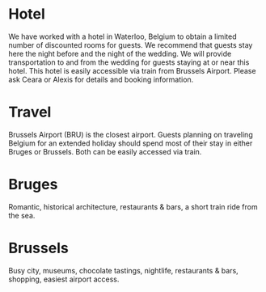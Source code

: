 # Hotel
We have worked with a hotel in Waterloo, Belgium to obtain a limited number of discounted rooms for guests. We recommend that guests stay here the night before and the night of the wedding. We will provide transportation to and from the wedding for guests staying at or near this hotel. This hotel is easily accessible via train from Brussels Airport. Please ask Ceara or Alexis for details and booking information. 

# Travel
Brussels Airport (BRU) is the closest airport. Guests planning on traveling Belgium for an extended holiday should spend most of their stay in either Bruges or Brussels. Both can be easily accessed via train. 

# Bruges 
Romantic, historical architecture, restaurants & bars, a short train ride from the sea.

# Brussels
Busy city, museums, chocolate tastings, nightlife, restaurants & bars, shopping, easiest airport access.

